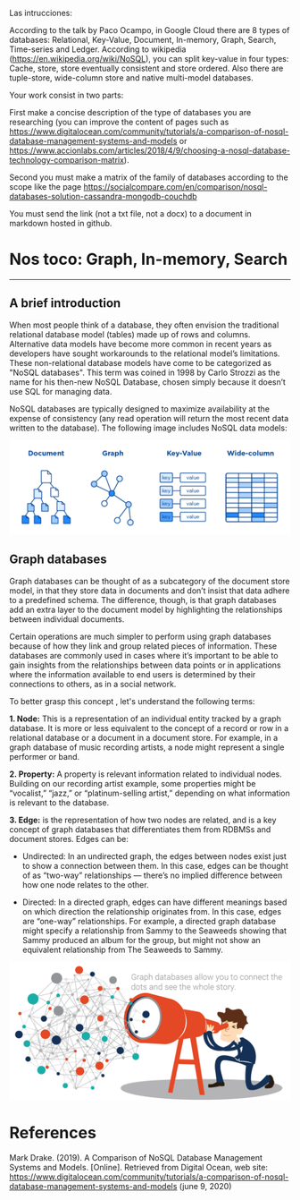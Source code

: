 Las intrucciones: 

According to the talk by Paco Ocampo, in Google Cloud there are 8 types of databases:  Relational,  Key-Value,  Document,  In-memory,  Graph,  Search,  Time-series and Ledger.  According to wikipedia (https://en.wikipedia.org/wiki/NoSQL), you can split key-value in four types: Cache, store, store eventually consistent and store ordered. Also there are tuple-store, wide-column store and native multi-model databases.

Your work consist in two parts: 

First make a concise description of the type of databases you are researching (you can improve the content of pages such as https://www.digitalocean.com/community/tutorials/a-comparison-of-nosql-database-management-systems-and-models or https://www.accionlabs.com/articles/2018/4/9/choosing-a-nosql-database-technology-comparison-matrix). 

Second you must make a matrix of the family of databases according to the  scope like the page https://socialcompare.com/en/comparison/nosql-databases-solution-cassandra-mongodb-couchdb

You must send the link (not a txt file, not a docx) to a document in markdown hosted in github.

# Nos toco: Graph, In-memory, Search


-------------------------


## A brief introduction

When most people think of a database, they often envision the traditional relational database model (tables) made up of rows and columns. Alternative data models have become more common in recent years as developers have sought workarounds to the relational model’s limitations. These non-relational database models have come to be categorized as "NoSQL databases". This term was coined in 1998 by Carlo Strozzi as the name for his then-new NoSQL Database, chosen simply because it doesn’t use SQL for managing data.

NoSQL databases are typically designed to maximize availability at the expense of consistency (any read operation will return the most recent data written to the database). The following image includes NoSQL data models:

![NonSQL databases](/src/NonSQL_Databases.png)


## Graph databases 

Graph databases can be thought of as a subcategory of the document store model, in that they store data in documents and don’t insist that data adhere to a predefined schema. The difference, though, is that graph databases add an extra layer to the document model by highlighting the relationships between individual documents.

Certain operations are much simpler to perform using graph databases because of how they link and group related pieces of information. These databases are commonly used in cases where it’s important to be able to gain insights from the relationships between data points or in applications where the information available to end users is determined by their connections to others, as in a social network.

To better grasp this concept , let's understand the following terms:

**1. Node:**  This is a representation of an individual entity tracked by a graph database. It is more or less equivalent to the concept of a record or row in a relational database or a document in a document store. For example, in a graph database of music recording artists, a node might represent a single performer or band.

**2. Property:** A property is relevant information related to individual nodes. Building on our recording artist example, some properties might be “vocalist,” “jazz,” or “platinum-selling artist,” depending on what information is relevant to the database.

**3. Edge:** is the representation of how two nodes are related, and is a key concept of graph databases that differentiates them from RDBMSs and document stores. Edges can be:

  * Undirected: In an undirected graph, the edges between nodes exist just to show a connection between them. In this case, edges can be thought of as “two-way” relationships — there’s no implied difference between how one node relates to the other.
  
  * Directed: In a directed graph, edges can have different meanings based on which direction the relationship originates from. In this case, edges are “one-way” relationships. For example, a directed graph database might specify a relationship from Sammy to the Seaweeds showing that Sammy produced an album for the group, but might not show an equivalent relationship from The Seaweeds to Sammy.
  
![Curiosity about graph database](/src/info_graph_DB.png)
  
# References

Mark Drake. (2019). A Comparison of NoSQL Database Management Systems and Models. [Online]. Retrieved from Digital Ocean, web site: https://www.digitalocean.com/community/tutorials/a-comparison-of-nosql-database-management-systems-and-models (june 9, 2020)
  


